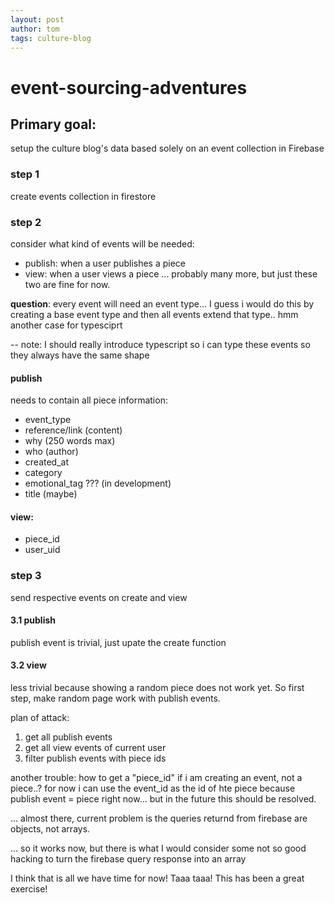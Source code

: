 ```yaml
---
layout: post
author: tom
tags: culture-blog
---
```


# event-sourcing-adventures
## Primary goal:
setup the culture blog's data based solely on an event collection in Firebase

### step 1
create events collection in firestore

### step 2
consider what kind of events will be needed:
- publish: when a user publishes a piece
- view: when a user views a piece
...
probably many more, but just these two are fine for now.

__question__: every event will need an event type... I guess i would do this by creating a base event type and then all events extend that type.. hmm another case for typesciprt 

-- note: I should really introduce typescript so i can type these events so they always have the same shape

#### publish 
needs to contain all piece information:
- event_type
- reference/link (content)
- why (250 words max)
- who (author)
- created_at
- category
- emotional_tag ??? (in development) 
- title (maybe)

#### view:
- piece_id
- user_uid

### step 3
send respective events  on create and view

#### 3.1 publish
publish event is trivial, just upate the create function

#### 3.2 view
less trivial because showing a random piece does not work yet. So first step, make random page work with publish events.

plan of attack:
1. get all publish events
2. get all view events of current user
3. filter publish events with piece ids

another trouble: how to get a "piece_id" if i am creating an event, not a piece..? for now i can use the event_id as the id of hte piece because publish event = piece right now... but in the future this should be resolved.

... almost there, current problem is the queries returnd from firebase are objects, not arrays.

...
so it works now, but there is what I would consider some not so good hacking to turn the firebase query response into an array

I think that is all we have time for now! Taaa taaa! This has been a great exercise!
